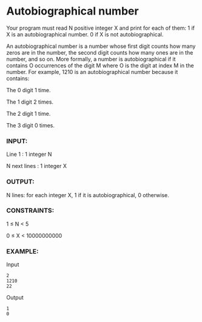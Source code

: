 # Autobiographical number

Your program must read N positive integer X and print for each of them:
1 if X is an autobiographical number.
0 if X is not autobiographical.

An autobiographical number is a number whose first digit counts how many zeros are in the number, the second digit counts how many ones are in the number, and so on.
More formally, a number is autobiographical if it contains O occurrences of the digit M where O is the digit at index M in the number.
For example, 1210 is an autobiographical number because it contains:

The 0 digit 1 time.

The 1 digit 2 times.

The 2 digit 1 time.

The 3 digit 0 times.

### INPUT:

Line 1 : 1 integer N

N next lines : 1 integer X

### OUTPUT:

N lines: for each integer X, 1 if it is autobiographical, 0 otherwise.

### CONSTRAINTS:

1 ≤ N < 5

0 ≤ X < 10000000000

### EXAMPLE:

Input

```
2
1210
22
```

Output

```
1
0
```
